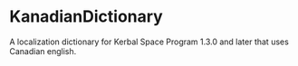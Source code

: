 # KanadianDictionary
A localization dictionary for Kerbal Space Program 1.3.0 and later that uses Canadian english.
